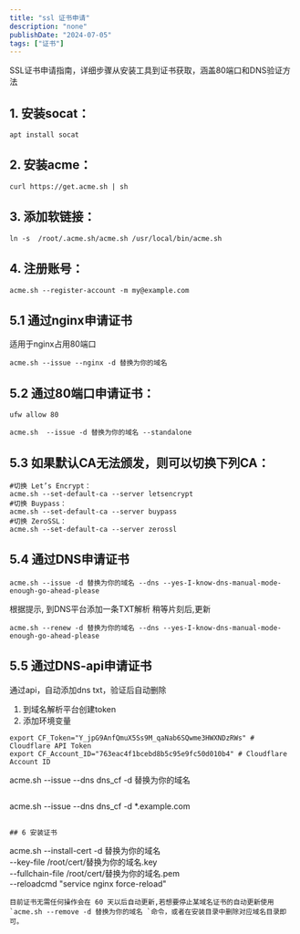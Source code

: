 ```yaml
---
title: "ssl 证书申请"
description: "none"
publishDate: "2024-07-05"
tags: ["证书"]
---
```

SSL证书申请指南，详细步骤从安装工具到证书获取，涵盖80端口和DNS验证方法
<!-- more --> 
## 1. 安装socat：
```
apt install socat
```

## 2. 安装acme：
```
curl https://get.acme.sh | sh
```

## 3. 添加软链接：
```
ln -s  /root/.acme.sh/acme.sh /usr/local/bin/acme.sh
```

## 4. 注册账号： 
```
acme.sh --register-account -m my@example.com
```
## 5.1 通过nginx申请证书

适用于nginx占用80端口
```
acme.sh --issue --nginx -d 替换为你的域名
```

## 5.2 通过80端口申请证书：
```
ufw allow 80
```
``` 
acme.sh  --issue -d 替换为你的域名 --standalone 
```

 
## 5.3 如果默认CA无法颁发，则可以切换下列CA：
```
#切换 Let’s Encrypt：
acme.sh --set-default-ca --server letsencrypt
#切换 Buypass：
acme.sh --set-default-ca --server buypass
#切换 ZeroSSL：
acme.sh --set-default-ca --server zerossl
```

## 5.4 通过DNS申请证书
```
acme.sh --issue -d 替换为你的域名 --dns --yes-I-know-dns-manual-mode-enough-go-ahead-please
```
根据提示, 到DNS平台添加一条TXT解析
稍等片刻后,更新
```
acme.sh --renew -d 替换为你的域名 --dns --yes-I-know-dns-manual-mode-enough-go-ahead-please
```
## 5.5 通过DNS-api申请证书

通过api，自动添加dns txt，验证后自动删除

1. 到域名解析平台创建token
2. 添加环境变量
  ```
  export CF_Token="Y_jpG9AnfQmuX5Ss9M_qaNab6SQwme3HWXNDzRWs" # Cloudflare API Token
  export CF_Account_ID="763eac4f1bcebd8b5c95e9fc50d010b4" # Cloudflare Account ID
```
acme.sh --issue --dns dns_cf -d 替换为你的域名 
```
```
acme.sh --issue --dns dns_cf -d *.example.com
```

## 6 安装证书

```
acme.sh --install-cert -d 替换为你的域名 \
    --key-file  /root/cert/替换为你的域名.key  \
    --fullchain-file  /root/cert/替换为你的域名.pem  \
    --reloadcmd  "service nginx force-reload"

```
目前证书无需任何操作会在 60 天以后自动更新,若想要停止某域名证书的自动更新使用 `acme.sh --remove -d 替换为你的域名 `命令，或者在安装目录中删除对应域名目录即可。

